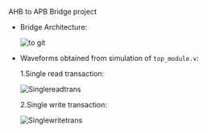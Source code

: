 AHB to APB Bridge project

- Bridge Architecture:
  
  ![to git](https://github.com/ThomasMJosline/AHB_to_APB_Bridgeproject/assets/84652232/2726b9d9-0f0b-478f-8c39-ce3dbc37fe41)<br>
  

  
- Waveforms obtained from simulation of ``top_module.v``:<br>

  1.Single read transaction:
  
  ![Singlereadtrans](https://github.com/ThomasMJosline/AHB_to_APB_Bridgeproject/assets/84652232/f4ff5fbb-5ec3-4c8c-87bf-9e9baeb099ba)

  

  2.Single write transaction:
  
  ![Singlewritetrans](https://github.com/ThomasMJosline/AHB_to_APB_Bridgeproject/assets/84652232/320506d4-addc-4f8a-b9a5-78d452832296)
